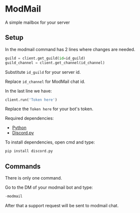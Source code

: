 # ModMail
A simple mailbox for your server

## Setup

In the modmail command has 2 lines where changes are needed.

```py
guild = client.get_guild(id=id_guild)
guild_channel = client.get_channel(id_channel)
```

Substitute `id_guild` for your server id.

Replace `id_channel` for ModMail chat id.

In the last line we have:

```py
client.run('Token here')
```

Replace the `Token here` for your bot's token.

Required dependencies:
* [Python](https://www.python.org/)
* [Discord.py](https://discordpy.readthedocs.io/)

To install dependencies, open cmd and type:
```py
pip install discord.py
```

## Commands

There is only one command.

Go to the DM of your modmail bot and type:

```py
-modmail
```

After that a support request will be sent to modmail chat.
